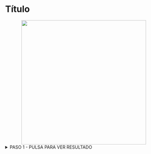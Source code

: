 <div align="justify">

# Título

<div align="center">
<img src="img/.png" width="400px"/>
</div>

<details>
      <summary>PASO 1 - PULSA PARA VER RESULTADO</summary>   
  </br>
  
  <img src="img/.drawio.png">
  
  </br>

</details>

</div>